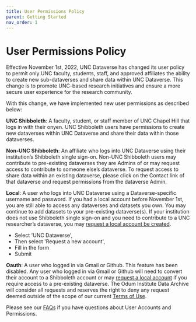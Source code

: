 ```yaml
---
title: User Permissions Policy
parent: Getting Started
nav_order: 1
---
```

<script src="https://unpkg.com/vanilla-back-to-top@7.2.1/dist/vanilla-back-to-top.min.js"></script>
<script>addBackToTop({
  diameter: 56,
  backgroundColor: 'rgb(75, 156, 211)',
  textColor: '#fff'
})</script>

# User Permissions Policy

Effective November 1st, 2022, UNC Dataverse has changed its user policy to permit only UNC faculty, students, staff, and 
approved affiliates the ability to create new sub-dataverses and share data within UNC Dataverse. 
This change is to promote UNC-based research initiatives and ensure a more secure user experience for the 
research community. 
<p></p>
With this change, we have implemented new user permissions as described below:
<p></p>
<strong>UNC Shibboleth</strong>: A faculty, student, or staff member of UNC Chapel Hill that logs in with their onyen. 
UNC Shibboleth users have permissions to create new dataverses within UNC Dataverse and share their data 
within those dataverses.
<p></p>
<strong>Non-UNC Shibboleth</strong>: An affiliate who logs into UNC Dataverse using their institution’s Shibboleth single sign-on. Non-UNC Shibboleth users may contribute to pre-existing dataverses they are Admins of or may request 
access to contribute to someone else’s dataverse. To request access to share data within an existing dataverse, 
please click on the Contact link of that dataverse and request permissions from the dataverse Admin.
<p></p>
<strong>Local</strong>: A user who logs into UNC Dataverse using a Dataverse-specific username and password. If you had a local account before November 1st, you are still able to access any dataverses and datasets you own. You may 
continue to add datasets to your pre-existing dataverse(s). If your institution does not use Shibboleth single 
sign-on and you need to contribute to a UNC researcher’s dataverse, you may <a href="https://odumarchive.atlassian.net/servicedesk/customer/portals" target="_blank">request a local account be created</a>. 
<ul>
  <li>Select 'UNC Dataverse',</li>
  <li>Then select 'Request a new account',</li>
  <li>Fill in the form</li>
  <li>Submit</li>
</ul>
<p></p>
<strong>Oauth</strong>: A user who logged in via Gmail or Github. This feature has been disabled. Any user who logged in 
via Gmail or Github will need to convert their account to a Shibboleth account or may <a href="https://odumarchive.atlassian.net/servicedesk/customer/portals" target="_blank">request a local account</a> 
if you require access to a pre-existing dataverse. The Odum Institute Data Archive will consider all requests 
and reserves the right to deny any request deemed outside of the scope of our current 
<a href="https://odum.unc.edu/wp-content/uploads/sites/1060/2022/11/Policy_UNCDataverseTermsofUse_20221101.pdf" target="_blank">Terms of Use</a>.
<p></p> 
Please see our <a href="https://agooch.github.io/testsite/faqs.html" target="_blank">FAQs</a> if you have questions 
about User Accounts and Permissions.
